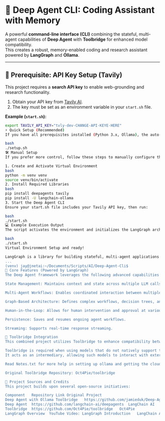 # 🧠 Deep Agent CLI: Coding Assistant with Memory
A powerful **command-line interface (CLI)** combining the stateful, multi-agent capabilities of **Deep Agent** with **Toolbridge** for enhanced model compatibility.  
This creates a robust, memory-enabled coding and research assistant powered by **LangGraph** and **Ollama**.

---

## 🔑 Prerequisite: API Key Setup (Tavily)

This project requires a **search API key** to enable web-grounding and research functionality.

1. Obtain your API key from [Tavily AI](https://tavily.com).
2. The key must be set as an environment variable in your `start.sh` file.

**Example (`start.sh`):**
```bash
export TAVILY_API_KEY="tvly-dev-CHANGE-API-KEYE-HERE"
⚡ Quick Setup (Recommended)
If you have all prerequisites installed (Python 3.x, Ollama), the auto-setup script will handle environment creation and dependency installation:

bash
./setup.sh
🛠️ Manual Setup
If you prefer more control, follow these steps to manually configure the environment.

1. Create and Activate Virtual Environment
bash
python -m venv venv
source venv/bin/activate
2. Install Required Libraries
bash
pip install deepagents tavily
pip install -U langchain-ollama
3. Start the Deep Agent CLI
Ensure your start.sh file includes your Tavily API key, then run:

bash
./start.sh
💻 Example Execution Output
The script activates the environment and initializes the LangGraph architecture:

bash
./start.sh
Virtual Environment Setup and ready!

LangGraph is a library for building stateful, multi-agent applications with Large Language Models (LLMs). It's part of the LangChain ecosystem and is designed to help developers create complex AI workflows that can:
...
(venv) jay@jnetai:~/Documents/Scripts/AI/Deep-Agent-Cli$
🧩 Core Features (Powered by LangGraph)
The Deep Agent framework leverages the following advanced capabilities:

State Management: Maintains context and state across multiple LLM calls or agent interactions.

Multi-Agent Workflows: Enables coordinated interaction between multiple specialized AI agents.

Graph-Based Architecture: Defines complex workflows, decision trees, and reasoning paths.

Human-in-the-Loop: Allows for human intervention and approval at various stages.

Persistence: Saves and resumes ongoing agent workflows.

Streaming: Supports real-time response streaming.

🌉 Toolbridge Integration
This combined project utilizes Toolbridge to enhance compatibility between models.

Toolbridge is required when using models that do not natively support tool calling (function/tool use).
It acts as an intermediary, allowing such models to interact with external tools and functions within the Deep Agent pipeline.

Read Notes.txt for more help in setting up ollama and getting the cloud model

Original Toolbridge Repository: Oct4Pie/toolbridge

🔗 Project Sources and Credits
This project builds upon several open-source initiatives:

Component	Repository Link	Original Project
Deep Agent with Ollama Toolbridge	https://github.com/jamieduk/Deep-Agent-With-Ollama-Toolbridge	-
Deep Agent	https://github.com/langchain-ai/deepagents	LangChain AI
Toolbridge	https://github.com/Oct4Pie/toolbridge	Oct4Pie
LangGraph Overview	YouTube Video: LangGraph Introduction	LangChain AI

